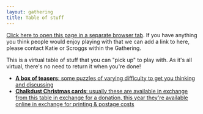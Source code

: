```yaml
---
layout: gathering
title: Table of stuff
---
```


<a href="https://www.mathsjam.com/gathering/uk/2020/table-of-stuff" target="_blank">Click here to open this page in a separate browser tab</a>. If you have anything you think people would enjoy playing with that we can add a link to here, please contact Katie or Scroggs within the Gathering.

This is a virtual table of stuff that you can "pick up" to play with. As it's all virtual, there's no need to return it when you're done!

<ul>
<li><a href="https://mathsjam.com/gathering/uk/archive/2020/teasers.pdf" target="_blank"><b>A box of teasers</b>: some puzzles of varying difficulty to get you thinking and discussing</a></li>
<li><a href="https://mscroggs.co.uk/cards" target="_blank"><b>Chalkdust Christmas cards</b>: usually these are available in exchange from this table in exchange for a donation, this year they're available online in exchange for printing & postage costs</a></li>
</ul>
